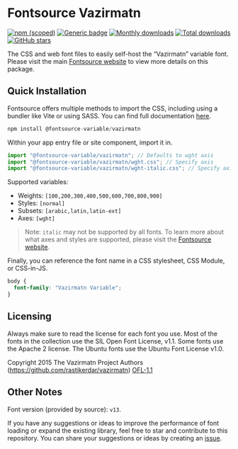 # Fontsource Vazirmatn

[![npm (scoped)](https://img.shields.io/npm/v/@fontsource-variable/vazirmatn?color=brightgreen)](https://www.npmjs.com/package/@fontsource-variable/vazirmatn) [![Generic badge](https://img.shields.io/badge/fontsource-passing-brightgreen)](https://github.com/fontsource/fontsource) [![Monthly downloads](https://badgen.net/npm/dm/@fontsource-variable/vazirmatn)](https://github.com/fontsource/fontsource) [![Total downloads](https://badgen.net/npm/dt/@fontsource-variable/vazirmatn)](https://github.com/fontsource/fontsource) [![GitHub stars](https://img.shields.io/github/stars/fontsource/fontsource.svg?style=social&label=Star)](https://github.com/fontsource/fontsource/stargazers)

The CSS and web font files to easily self-host the “Vazirmatn” variable font. Please visit the main [Fontsource website](https://fontsource.org/fonts/vazirmatn) to view more details on this package.

## Quick Installation

Fontsource offers multiple methods to import the CSS, including using a bundler like Vite or using SASS. You can find full documentation [here](https://fontsource.org/docs/getting-started/introduction).

```javascript
npm install @fontsource-variable/vazirmatn
```

Within your app entry file or site component, import it in.

```javascript
import "@fontsource-variable/vazirmatn"; // Defaults to wght axis
import "@fontsource-variable/vazirmatn/wght.css"; // Specify axis
import "@fontsource-variable/vazirmatn/wght-italic.css"; // Specify axis and style
```

Supported variables:
- Weights: `[100,200,300,400,500,600,700,800,900]`
- Styles: `[normal]`
- Subsets: `[arabic,latin,latin-ext]`
- Axes: `[wght]`

> Note: `italic` may not be supported by all fonts. To learn more about what axes and styles are supported, please visit the [Fontsource website](https://fontsource.org/fonts/vazirmatn).

Finally, you can reference the font name in a CSS stylesheet, CSS Module, or CSS-in-JS.

```css
body {
  font-family: "Vazirmatn Variable";
}
```

## Licensing
Always make sure to read the license for each font you use. Most of the fonts in the collection use the SIL Open Font License, v1.1. Some fonts use the Apache 2 license. The Ubuntu fonts use the Ubuntu Font License v1.0.

Copyright 2015 The Vazirmatn Project Authors (https://github.com/rastikerdar/vazirmatn)
[OFL-1.1](http://scripts.sil.org/OFL)

## Other Notes
Font version (provided by source): `v13`.

If you have any suggestions or ideas to improve the performance of font loading or expand the existing library, feel free to star and contribute to this repository. You can share your suggestions or ideas by creating an [issue](https://github.com/fontsource/fontsource/issues).